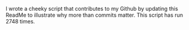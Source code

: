 I wrote a cheeky script that contributes to my Github by updating this ReadMe to illustrate why more than commits matter. This script has run 2748 times.